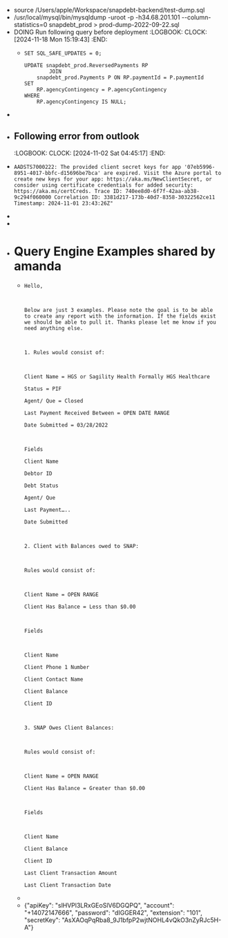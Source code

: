 - source /Users/apple/Workspace/snapdebt-backend/test-dump.sql
- /usr/local/mysql/bin/mysqldump -uroot -p -h34.68.201.101 --column-statistics=0 snapdebt_prod > prod-dump-2022-09-22.sql
- DOING Run following query before deployment
  :LOGBOOK:
  CLOCK: [2024-11-18 Mon 15:19:43]
  :END:
	- ```apl
	  SET SQL_SAFE_UPDATES = 0;
	  
	  UPDATE snapdebt_prod.ReversedPayments RP
	          JOIN
	      snapdebt_prod.Payments P ON RP.paymentId = P.paymentId 
	  SET 
	      RP.agencyContingency = P.agencyContingency
	  WHERE
	      RP.agencyContingency IS NULL;
	  ```
-
- ## Following error from outlook
  :LOGBOOK:
  CLOCK: [2024-11-02 Sat 04:45:17]
  :END:
- ```apl
  AADSTS7000222: The provided client secret keys for app '07eb5996-8951-4017-bbfc-d15696be7bca' are expired. Visit the Azure portal to create new keys for your app: https://aka.ms/NewClientSecret, or consider using certificate credentials for added security: https://aka.ms/certCreds. Trace ID: 740ee8d0-6f7f-42aa-ab38-9c294f060000 Correlation ID: 3381d217-173b-40d7-8358-30322562ce11 Timestamp: 2024-11-01 23:43:26Z"
  ```
-
-
- # Query Engine Examples shared by amanda
	- ```apl
	  Hello,
	  
	   
	  
	  Below are just 3 examples. Please note the goal is to be able to create any report with the information. If the fields exist we should be able to pull it. Thanks please let me know if you need anything else.
	  
	   
	  
	  1. Rules would consist of:
	  
	   
	  
	  Client Name = HGS or Sagility Health Formally HGS Healthcare
	  
	  Status = PIF
	  
	  Agent/ Que = Closed
	  
	  Last Payment Received Between = OPEN DATE RANGE
	  
	  Date Submitted = 03/28/2022
	  
	   
	  
	  Fields
	  
	  Client Name
	  
	  Debtor ID
	  
	  Debt Status
	  
	  Agent/ Que
	  
	  Last Payment…..
	  
	  Date Submitted
	  
	   
	  
	  2. Client with Balances owed to SNAP:
	  
	   
	  
	  Rules would consist of:
	  
	   
	  
	  Client Name = OPEN RANGE
	  
	  Client Has Balance = Less than $0.00
	  
	   
	  
	  Fields
	  
	   
	  
	  Client Name
	  
	  Client Phone 1 Number
	  
	  Client Contact Name
	  
	  Client Balance
	  
	  Client ID
	  
	   
	  
	  3. SNAP Owes Client Balances:
	  
	   
	  
	  Rules would consist of:
	  
	   
	  
	  Client Name = OPEN RANGE
	  
	  Client Has Balance = Greater than $0.00
	  
	   
	  
	  Fields
	  
	   
	  
	  Client Name
	  
	  Client Balance
	  
	  Client ID
	  
	  Last Client Transaction Amount
	  
	  Last Client Transaction Date
	  ```
	-
	- {"apiKey": "slHVPl3LRxGEoSlV6DGQPQ", "account": "+14072147666", "password": "dIGGER42", "extension": "101", "secretKey": "AsXAOqPqRba8_9J1bfpP2wjtNOHL4vQkO3nZyRJc5H-A"}